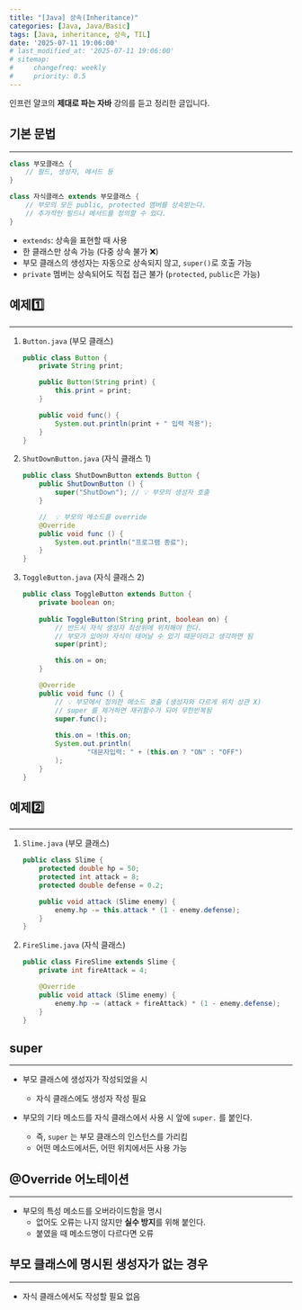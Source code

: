 ```yaml
---
title: "[Java] 상속(Inheritance)"
categories: [Java, Java/Basic]
tags: [Java, inheritance, 상속, TIL]
date: '2025-07-11 19:06:00'
# last_modified_at: '2025-07-11 19:06:00'
# sitemap:
#     changefreq: weekly
#     priority: 0.5
---
```


인프런 얄코의 **제대로 파는 자바** 강의를 듣고 정리한 글입니다.

## 기본 문법

---

```java
class 부모클래스 {
    // 필드, 생성자, 메서드 등
}

class 자식클래스 extends 부모클래스 {
    // 부모의 모든 public, protected 멤버를 상속받는다.
    // 추가적인 필드나 메서드를 정의할 수 있다.
}
```

- `extends`: 상속을 표현할 때 사용
- 한 클래스만 상속 가능 (다중 상속 불가 ❌)
- 부모 클래스의 생성자는 자동으로 상속되지 않고, `super()`로 호출 가능
- `private` 멤버는 상속되어도 직접 접근 불가 (`protected`, `public`은 가능)

## 예제1️⃣

---

1. `Button.java` (부모 클래스)

   ```java
   public class Button {
       private String print;

       public Button(String print) {
           this.print = print;
       }

       public void func() {
           System.out.println(print + " 입력 적용");
       }
   }
   ```

2. `ShutDownButton.java` (자식 클래스 1)

    ```java
    public class ShutDownButton extends Button {
        public ShutDownButton () {
            super("ShutDown"); // 💡 부모의 생성자 호출
        }

        //  💡 부모의 메소드를 override
        @Override
        public void func () {
            System.out.println("프로그램 종료");
        }
    }
    ```

3. `ToggleButton.java` (자식 클래스 2)

    ```java
    public class ToggleButton extends Button {
        private boolean on;
        
        public ToggleButton(String print, boolean on) {
            // 반드시 자식 생성자 최상위에 위치해야 한다.
            // 부모가 있어야 자식이 태어날 수 있기 때문이라고 생각하면 됨
            super(print);

            this.on = on;
        }

        @Override
        public void func () {
            // 💡 부모에서 정의한 메소드 호출 (생성자와 다르게 위치 상관 X)
            // super 를 제거하면 재귀함수가 되어 무한반복됨
            super.func();
            
            this.on = !this.on;
            System.out.println(
                    "대문자입력: " + (this.on ? "ON" : "OFF")
            );
        }
    }
    ```

## 예제2️⃣

---

1. `Slime.java` (부모 클래스)

    ```java
    public class Slime {
        protected double hp = 50;
        protected int attack = 8;
        protected double defense = 0.2;

        public void attack (Slime enemy) {
            enemy.hp -= this.attack * (1 - enemy.defense);
        }
    }
    ```

2. `FireSlime.java` (자식 클래스)

    ```java
    public class FireSlime extends Slime {
        private int fireAttack = 4;

        @Override
        public void attack (Slime enemy) {
            enemy.hp -= (attack + fireAttack) * (1 - enemy.defense);
        }
    }
    ```

## super

---

- 부모 클래스에 생성자가 작성되었을 시
  - 자식 클래스에도 생성자 작성 필요

- 부모의 기타 메소드를 자식 클래스에서 사용 시 앞에 `super.` 를 붙인다.
  - 즉, `super` 는 부모 클래스의 인스턴스를 가리킴
  - 어떤 메소드에서든, 어떤 위치에서든 사용 가능

## @Override 어노테이션

---

- 부모의 특성 메소드를 오버라이드함을 명시
  - 없어도 오류는 나지 않지만 **실수 방지**를 위해 붙인다.
  - 붙였을 때 메소드명이 다르다면 오류

## 부모 클래스에 명시된 생성자가 없는 경우

---

- 자식 클래스에서도 작성할 필요 없음
